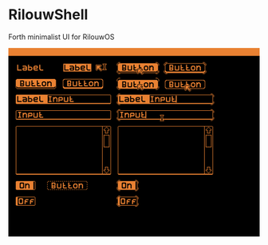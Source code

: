 # RilouwShell
Forth minimalist UI for RilouwOS

![Mockup screenshot](https://raw.githubusercontent.com/euhmeuh/rilouwshell/master/mockups/ui.png)
